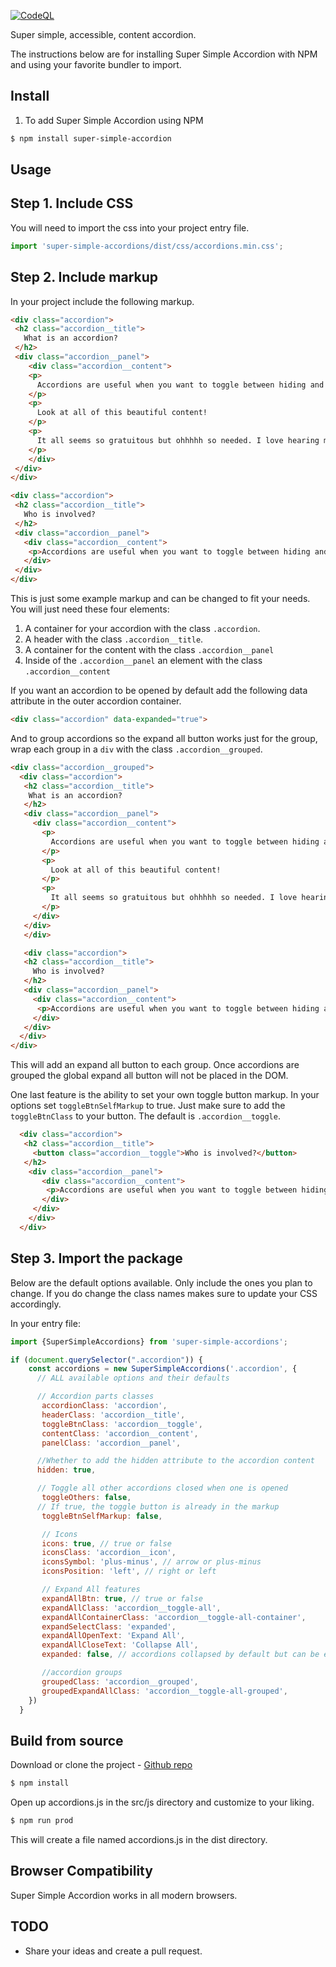 [![CodeQL](https://github.com/brudolph/super-simple-accordion/actions/workflows/codeql-analysis.yml/badge.svg)](https://github.com/brudolph/super-simple-accordion/actions/workflows/codeql-analysis.yml)

Super simple, accessible, content accordion.

The instructions below are for installing Super Simple Accordion with NPM and using your favorite bundler to import.

## Install

1. To add Super Simple Accordion using NPM

```sh
$ npm install super-simple-accordion

```

## Usage

## Step 1. Include CSS

You will need to import the css into your project entry file.

```js
import 'super-simple-accordions/dist/css/accordions.min.css';
```

## Step 2. Include markup

In your project include the following markup.

```html
<div class="accordion">
 <h2 class="accordion__title">
   What is an accordion?
 </h2>
 <div class="accordion__panel">
    <div class="accordion__content">
    <p>
      Accordions are useful when you want to toggle between hiding and showing large amounts of content.
    </p>
    <p>
      Look at all of this beautiful content!
    </p>
    <p>
      It all seems so gratuitous but ohhhhh so needed. I love hearing myself talk (type?)!
    </p>
    </div>
 </div>
</div>

<div class="accordion">
 <h2 class="accordion__title">
   Who is involved?
 </h2>
 <div class="accordion__panel">
   <div class="accordion__content">
    <p>Accordions are useful when you want to toggle between hiding and showing large amounts of content.</p>
   </div>
 </div>
</div>
```


This is just some example markup and can be changed to fit your needs. You will just need these four elements:

 1. A container for your accordion with the class `.accordion`.
 2. A header with the class `.accordion__title`.
 3. A container for the content with the class `.accordion__panel`
 4. Inside of the `.accordion__panel` an element with the class `.accordion__content`

If you want an accordion to be opened by default add the following data attribute in the outer accordion container.

```html
<div class="accordion" data-expanded="true">
```

And to group accordions so the expand all button works just for the group, wrap each group in a `div` with the class `.accordion__grouped`.

```html
<div class="accordion__grouped">
  <div class="accordion">
   <h2 class="accordion__title">
    What is an accordion?
   </h2>
   <div class="accordion__panel">
     <div class="accordion__content">
       <p>
         Accordions are useful when you want to toggle between hiding and showing large amounts of content. Great for FAQs!
       </p>
       <p>
         Look at all of this beautiful content!
       </p>
       <p>
         It all seems so gratuitous but ohhhhh so needed. I love hearing myself talk (type?)!
       </p>
     </div>
   </div>
   </div>

   <div class="accordion">
   <h2 class="accordion__title">
     Who is involved?
   </h2>
   <div class="accordion__panel">
     <div class="accordion__content">
      <p>Accordions are useful when you want to toggle between hiding and showing large amounts of content.</p>
     </div>
   </div>
  </div>
</div>
```

This will add an expand all button to each group. Once accordions are grouped the global expand all button will not be placed in the DOM.

One last feature is the ability to set your own toggle button markup. In your options set `toggleBtnSelfMarkup` to true. Just make sure to add the `toggleBtnClass` to your button. The default is `.accordion__toggle`.

```html
  <div class="accordion">
   <h2 class="accordion__title">
     <button class="accordion__toggle">Who is involved?</button>
   </h2>
    <div class="accordion__panel">
       <div class="accordion__content">
        <p>Accordions are useful when you want to toggle between hiding and showing large amounts of content.</p>
       </div>
     </div>
    </div>
  </div>
```

## Step 3. Import the package

Below are the default options available. Only include the ones you plan to change. If you do change the class names makes sure to update your CSS accordingly.

In your entry file:

```js
import {SuperSimpleAccordions} from 'super-simple-accordions';

if (document.querySelector(".accordion")) {
    const accordions = new SuperSimpleAccordions('.accordion', {
      // ALL available options and their defaults

      // Accordion parts classes
       accordionClass: 'accordion',
       headerClass: 'accordion__title',
       toggleBtnClass: 'accordion__toggle',
       contentClass: 'accordion__content',
       panelClass: 'accordion__panel',

      //Whether to add the hidden attribute to the accordion content
      hidden: true,

      // Toggle all other accordions closed when one is opened
       toggleOthers: false,
      // If true, the toggle button is already in the markup
       toggleBtnSelfMarkup: false,

       // Icons
       icons: true, // true or false
       iconsClass: 'accordion__icon',
       iconsSymbol: 'plus-minus', // arrow or plus-minus
       iconsPosition: 'left', // right or left

       // Expand All features
       expandAllBtn: true, // true or false
       expandAllClass: 'accordion__toggle-all',
       expandAllContainerClass: 'accordion__toggle-all-container',
       expandSelectClass: 'expanded',
       expandAllOpenText: 'Expand All',
       expandAllCloseText: 'Collapse All',
       expanded: false, // accordions collapsed by default but can be expanded

       //accordion groups
       groupedClass: 'accordion__grouped',
       groupedExpandAllClass: 'accordion__toggle-all-grouped',
    })
  }
```
## Build from source

Download or clone the project - [Github repo](https://github.com/brudolph/super-simple-accordion)

```sh
$ npm install

```

Open up accordions.js in the src/js directory and customize to your liking.


```sh
$ npm run prod

```

This will create a file named accordions.js in the dist directory.


## Browser Compatibility

Super Simple Accordion works in all modern browsers.


## TODO

* Share your ideas and create a pull request.
